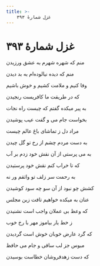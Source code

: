 ```yaml
---
title: >-
    غزل شمارهٔ ۳۹۳
---
```

# غزل شمارهٔ ۳۹۳

<div class="b" id="bn1"><div class="m1"><p>منم که شهره شهرم به عشق ورزیدن</p></div>
<div class="m2"><p>منم که دیده نیالوده‌ام به بد دیدن</p></div></div>
<div class="b" id="bn2"><div class="m1"><p>وفا کنیم و ملامت کشیم و خوش باشیم</p></div>
<div class="m2"><p>که در طریقت ما کافریست رنجیدن</p></div></div>
<div class="b" id="bn3"><div class="m1"><p>به پیر میکده گفتم که چیست راه نجات</p></div>
<div class="m2"><p>بخواست جام می و گفت عیب پوشیدن</p></div></div>
<div class="b" id="bn4"><div class="m1"><p>مراد دل ز تماشای باغ عالم چیست</p></div>
<div class="m2"><p>به دست مردم چشم از رخ تو گل چیدن</p></div></div>
<div class="b" id="bn5"><div class="m1"><p>به می پرستی از آن نقش خود زدم بر آب</p></div>
<div class="m2"><p>که تا خراب کنم نقش خود پرستیدن</p></div></div>
<div class="b" id="bn6"><div class="m1"><p>به رحمت سر زلف تو واثقم ور نه</p></div>
<div class="m2"><p>کشش چو نبود از آن سو چه سود کوشیدن</p></div></div>
<div class="b" id="bn7"><div class="m1"><p>عنان به میکده خواهیم تافت زین مجلس</p></div>
<div class="m2"><p>که وعظ بی عملان واجب است نشنیدن</p></div></div>
<div class="b" id="bn8"><div class="m1"><p>ز خط یار بیاموز مهر با رخ خوب</p></div>
<div class="m2"><p>که گرد عارض خوبان خوش است گردیدن</p></div></div>
<div class="b" id="bn9"><div class="m1"><p>مبوس جز لب ساقی و جام می حافظ</p></div>
<div class="m2"><p>که دست زهدفروشان خطاست بوسیدن</p></div></div>
